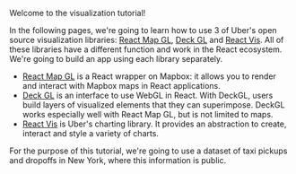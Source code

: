 Welcome to the visualization tutorial!

In the following pages, we're going to learn how to use 3 of Uber's open source visualization libraries: [React Map GL](https://uber.github.io/react-map-gl/), [Deck GL](http://deck.gl) and [React Vis](http://uber.github.io/react-vis).
All of these libraries have a different function and work in the React ecosystem. We're going to build an app using each library separately.

* [React Map GL](https://uber.github.io/react-map-gl/) is a React wrapper on Mapbox: it allows you to render and interact with Mapbox maps in React applications.
* [Deck GL](http://deck.gl) is an interface to use WebGL in React. With DeckGL, users build layers of visualized elements that they can superimpose. DeckGL works especially well with React Map GL, but is not limited to maps. 
* [React Vis](http://uber.github.io/react-vis) is Uber's charting library. It provides an abstraction to create, interact and style a variety of charts.

For the purpose of this tutorial, we're going to use a dataset of taxi pickups and dropoffs in New York, where this information is public.

